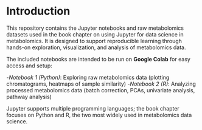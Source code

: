 # Introduction

This repository contains the Jupyter notebooks and raw metabolomics datasets used in the book chapter on using Jupyter for data science in metabolomics. It is designed to support reproducible learning through hands-on exploration, visualization, and analysis of metabolomics data. 

The included notebooks are intended to be run on **Google Colab** for easy access and setup:

-*Notebook 1 (Python)*: Exploring raw metabolomics data (plotting chromatograms, heatmaps of sample similarity)
-*Notebook 2 (R)*: Analyzing processed metabolomics data (batch correction, PCAs, univariate analysis, pathway analysis)

Jupyter supports multiple programming languages; the book chapter focuses on Python and R, the two most widely used in metabolomics data science.
